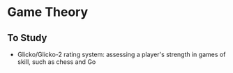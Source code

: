 # Game Theory

## To Study

- Glicko/Glicko-2 rating system: assessing a player's strength in games of skill, such as chess and Go